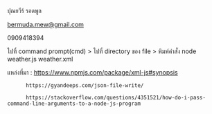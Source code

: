 ปุณยวีร์ รอดพูล

bermuda.mew@gmail.com

0909418394

ไปที่ command prompt(cmd) > ไปที่ directory ของ file > พิมพ์คำสั่ง node weather.js weather.xml

แหล่งที่มา : https://www.npmjs.com/package/xml-js#synopsis

          https://gyandeeps.com/json-file-write/
          
          https://stackoverflow.com/questions/4351521/how-do-i-pass-command-line-arguments-to-a-node-js-program
